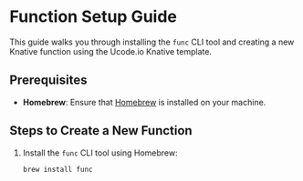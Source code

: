 # Function Setup Guide

This guide walks you through installing the `func` CLI tool and creating a new Knative function using the Ucode.io Knative template.

## Prerequisites

- **Homebrew**: Ensure that [Homebrew](https://brew.sh/) is installed on your machine.

## Steps to Create a New Function

1. Install the `func` CLI tool using Homebrew:

   ```bash
   brew install func
